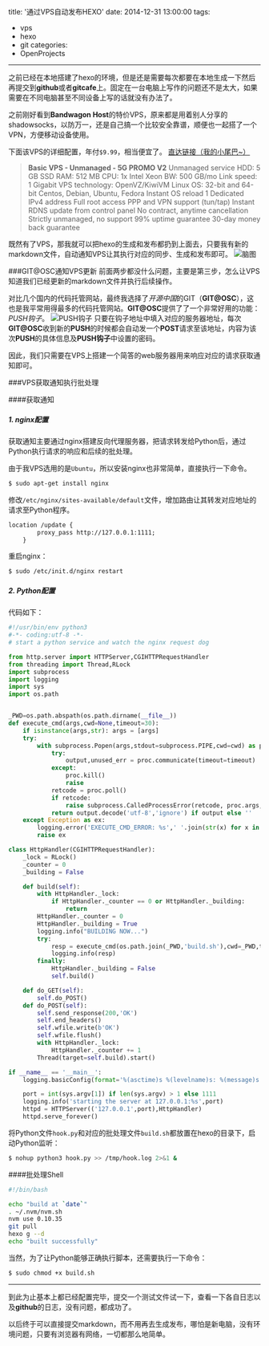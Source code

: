 title: '通过VPS自动发布HEXO'
date: 2014-12-31 13:00:00
tags:
  - vps
  - hexo
  - git
categories:
 - OpenProjects
---

之前已经在本地搭建了hexo的环境，但是还是需要每次都要在本地生成一下然后再提交到**github**或者**gitcafe**上。固定在一台电脑上写作的问题还不是太大，如果需要在不同电脑甚至不同设备上写的话就没有办法了。

之前刚好看到**Bandwagon Host**的特价VPS，原来都是用着别人分享的shadowsocks，以防万一，还是自己搞一个比较安全靠谱，顺便也一起搭了一个VPN，方便移动设备使用。

下面该VPS的详细配置，年付`$9.99`，相当便宜了。
[直达链接（我的小尾巴~）](https://bandwagonhost.com/aff.php?aff=1604&pid=22)
>**Basic VPS - Unmanaged - 5G PROMO V2**
>Unmanaged service HDD: 5 GB SSD RAM: 512 MB CPU: 1x Intel Xeon BW: 500 GB/mo Link speed: 1 Gigabit VPS technology: OpenVZ/KiwiVM Linux OS: 32-bit and 64-bit Centos, Debian, Ubuntu, Fedora Instant OS reload 1 Dedicated IPv4 address Full root access PPP and VPN support (tun/tap) Instant RDNS update from control panel No contract, anytime cancellation Strictly unmanaged, no support 99% uptime guarantee 30-day money back guarantee

既然有了VPS，那我就可以把hexo的生成和发布都扔到上面去，只要我有新的markdown文件，自动通知VPS让其执行对应的同步、生成和发布即可。
![脑图](http://pubshare.qiniudn.com/sumw3hexo%E8%87%AA%E5%8A%A8%E5%8F%91%E5%B8%83.png)

<!--more-->

###GIT@OSC通知VPS更新
前面两步都没什么问题，主要是第三步，怎么让VPS知道我们已经更新的markdown文件并执行后续操作。

对比几个国内的代码托管网站，最终我选择了*开源中国*的GIT（**GIT@OSC**），这也是我平常用得最多的代码托管网站。**GIT@OSC**提供了了一个非常好用的功能：*PUSH钩子*。
![PUSH钩子](http://pubshare.qiniudn.com/sumw3%E5%B1%8F%E5%B9%95%E5%BF%AB%E7%85%A7%202014-12-31%20%E4%B8%8B%E5%8D%882.04.21.png)
只要在钩子地址中填入对应的服务器地址，每次**GIT@OSC**收到新的**PUSH**的时候都会自动发一个**POST**请求至该地址，内容为该次**PUSH**的具体信息及**PUSH钩子**中设置的密码。

因此，我们只需要在VPS上搭建一个简答的web服务器用来响应对应的请求获取通知即可。

###VPS获取通知执行批处理

####获取通知

##### 1. nginx配置

获取通知主要通过nginx搭建反向代理服务器，把请求转发给Python后，通过Python执行请求的响应和后续的批处理。

由于我VPS选用的是`Ubuntu`，所以安装nginx也非常简单，直接执行一下命令。
```bash
$ sudo apt-get install nginx 
```
修改`/etc/nginx/sites-available/default`文件，增加路由让其转发对应地址的请求至Python程序。
```xml
location /update {
        proxy_pass http://127.0.0.1:1111;
    }
```
重启nginx：
```bash
$ sudo /etc/init.d/nginx restart
```

##### 2. Python配置

代码如下：
```python
#!/usr/bin/env python3
#-*- coding:utf-8 -*-
# start a python service and watch the nginx request dog

from http.server import HTTPServer,CGIHTTPRequestHandler
from threading import Thread,RLock
import subprocess
import logging
import sys
import os.path


_PWD=os.path.abspath(os.path.dirname(__file__))
def execute_cmd(args,cwd=None,timeout=30):
    if isinstance(args,str): args = [args]
    try:
        with subprocess.Popen(args,stdout=subprocess.PIPE,cwd=cwd) as proc:
            try:
                output,unused_err = proc.communicate(timeout=timeout)
            except:
                proc.kill()
                raise
            retcode = proc.poll()
            if retcode:
                raise subprocess.CalledProcessError(retcode, proc.args, output=output)
            return output.decode('utf-8','ignore') if output else ''
    except Exception as ex:
        logging.error('EXECUTE_CMD_ERROR: %s',' '.join(str(x) for x in args))
        raise ex

class HttpHandler(CGIHTTPRequestHandler):
    _lock = RLock()
    _counter = 0
    _building = False

    def build(self):
        with HttpHandler._lock:
            if HttpHandler._counter == 0 or HttpHandler._building:
                return
        HttpHandler._counter = 0
        HttpHandler._building = True
        logging.info("BUILDING NOW...")
        try:
            resp = execute_cmd(os.path.join(_PWD,'build.sh'),cwd=_PWD,timeout=600)
            logging.info(resp)
        finally:
            HttpHandler._building = False
            self.build()

    def do_GET(self):
        self.do_POST()
    def do_POST(self):
        self.send_response(200,'OK')
        self.end_headers()
        self.wfile.write(b'OK')
        self.wfile.flush()
        with HttpHandler._lock:
            HttpHandler._counter += 1
        Thread(target=self.build).start()

if __name__ == '__main__':
    logging.basicConfig(format='%(asctime)s %(levelname)s: %(message)s',level=logging.INFO)

    port = int(sys.argv[1]) if len(sys.argv) > 1 else 1111
    logging.info('starting the server at 127.0.0.1:%s',port)
    httpd = HTTPServer(('127.0.0.1',port),HttpHandler)
    httpd.serve_forever()
```

将Python文件`hook.py`和对应的批处理文件`build.sh`都放置在hexo的目录下，启动Python监听：
```bash
$ nohup python3 hook.py >> /tmp/hook.log 2>&1 &
```

####批处理Shell
```bash
#!/bin/bash

echo "build at `date`"
. ~/.nvm/nvm.sh
nvm use 0.10.35
git pull
hexo g --d
echo "built successfully"
```

当然，为了让Python能够正确执行脚本，还需要执行一下命令：
```bash
$ sudo chmod +x build.sh
```

----------

到此为止基本上都已经配置完毕，提交一个测试文件试一下，查看一下各自日志以及**github**的日志，没有问题，都成功了。

以后终于可以直接提交markdown，而不用再去生成发布，哪怕是新电脑，没有环境问题，只要有浏览器有网络，一切都那么地简单。